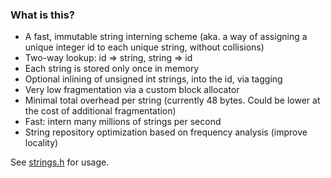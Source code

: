### What is this?

- A fast, immutable string interning scheme (aka. a way of assigning a unique integer id to each unique string, without collisions)
- Two-way lookup: id => string, string => id
- Each string is stored only once in memory
- Optional inlining of unsigned int strings, into the id, via tagging
- Very low fragmentation via a custom block allocator
- Minimal total overhead per string (currently 48 bytes. Could be lower at the cost of additional fragmentation)
- Fast: intern many millions of strings per second
- String repository optimization based on frequency analysis (improve locality)

See [strings.h](https://github.com/chriso/intern.c/blob/master/strings.h) for usage.
